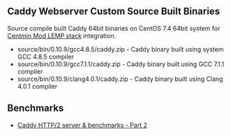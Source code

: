 ## Caddy Webserver Custom Source Built Binaries

Source compile built Caddy 64bit binaries on CentOS 7.4 64bit system for [Centmin Mod LEMP stack](https://centminmod.com/) integration.

* source/bin/0.10.9/gcc4.8.5/caddy.zip - Caddy binary built using system GCC 4.8.5 compiler
* source/bin/0.10.9/gcc7.1.1/caddy.zip - Caddy binary built using GCC 7.1.1 compiler
* source/bin/0.10.9/clang4.0.1/caddy.zip - Caddy binary built using Clang 4.0.1 compiler

## Benchmarks

* [Caddy HTTP/2 server & benchmarks - Part 2](https://community.centminmod.com/threads/caddy-http-2-server-benchmarks-part-2.12873/)